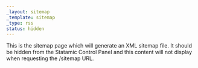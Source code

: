 ```yaml
---
_layout: sitemap
_template: sitemap
_type: rss
status: hidden
---
```

This is the sitemap page which will generate an XML sitemap file. It should be hidden from the Statamic Control Panel and this content will not display when requesting the /sitemap URL.